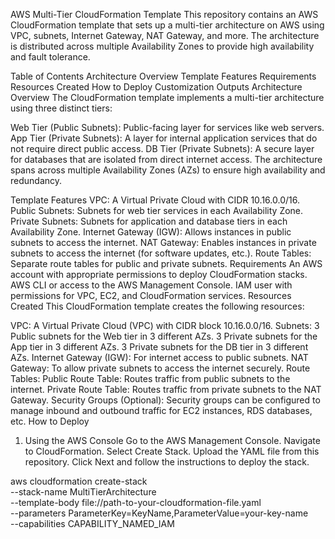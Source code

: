 AWS Multi-Tier CloudFormation Template
This repository contains an AWS CloudFormation template that sets up a multi-tier architecture on AWS using VPC, subnets, Internet Gateway, NAT Gateway, and more. The architecture is distributed across multiple Availability Zones to provide high availability and fault tolerance.

Table of Contents
Architecture Overview
Template Features
Requirements
Resources Created
How to Deploy
Customization
Outputs
Architecture Overview
The CloudFormation template implements a multi-tier architecture using three distinct tiers:

Web Tier (Public Subnets): Public-facing layer for services like web servers.
App Tier (Private Subnets): A layer for internal application services that do not require direct public access.
DB Tier (Private Subnets): A secure layer for databases that are isolated from direct internet access.
The architecture spans across multiple Availability Zones (AZs) to ensure high availability and redundancy.

Template Features
VPC: A Virtual Private Cloud with CIDR 10.16.0.0/16.
Public Subnets: Subnets for web tier services in each Availability Zone.
Private Subnets: Subnets for application and database tiers in each Availability Zone.
Internet Gateway (IGW): Allows instances in public subnets to access the internet.
NAT Gateway: Enables instances in private subnets to access the internet (for software updates, etc.).
Route Tables: Separate route tables for public and private subnets.
Requirements
An AWS account with appropriate permissions to deploy CloudFormation stacks.
AWS CLI or access to the AWS Management Console.
IAM user with permissions for VPC, EC2, and CloudFormation services.
Resources Created
This CloudFormation template creates the following resources:

VPC: A Virtual Private Cloud (VPC) with CIDR block 10.16.0.0/16.
Subnets:
3 Public subnets for the Web tier in 3 different AZs.
3 Private subnets for the App tier in 3 different AZs.
3 Private subnets for the DB tier in 3 different AZs.
Internet Gateway (IGW): For internet access to public subnets.
NAT Gateway: To allow private subnets to access the internet securely.
Route Tables:
Public Route Table: Routes traffic from public subnets to the internet.
Private Route Table: Routes traffic from private subnets to the NAT Gateway.
Security Groups (Optional): Security groups can be configured to manage inbound and outbound traffic for EC2 instances, RDS databases, etc.
How to Deploy
1. Using the AWS Console
Go to the AWS Management Console.
Navigate to CloudFormation.
Select Create Stack.
Upload the YAML file from this repository.
Click Next and follow the instructions to deploy the stack.

aws cloudformation create-stack \
  --stack-name MultiTierArchitecture \
  --template-body file://path-to-your-cloudformation-file.yaml \
  --parameters ParameterKey=KeyName,ParameterValue=your-key-name \
  --capabilities CAPABILITY_NAMED_IAM
